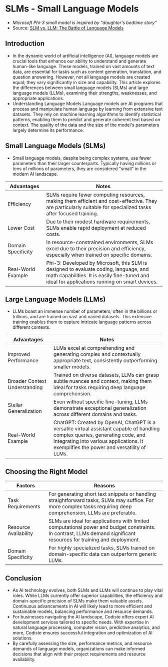 # SLMs - Small Language Models 

* *Microsoft Phi-3 small model is inspired by "daughter's bedtime story"*
* Source: [SLM vs. LLM: The Battle of Language Models](https://www.linkedin.com/pulse/slm-vs-llm-battle-languages-models-codiste-pywxf)

## Introduction

* In the dynamic world of artificial intelligence (AI), language models are crucial tools that enhance our ability to understand and generate human-like language. These models, trained on vast amounts of text data, are essential for tasks such as content generation, translation, and question answering. However, not all language models are created equal; they vary significantly in size and capability. This article explores the differences between small language models (SLMs) and large language models (LLMs), examining their strengths, weaknesses, and appropriate applications.
* Understanding Language Models
Language models are AI programs that process and manipulate human language by learning from extensive text datasets. They rely on machine learning algorithms to identify statistical patterns, enabling them to predict and generate coherent text based on context. The quality of the data and the size of the model's parameters largely determine its performance.

## Small Language Models (SLMs)

* Small language models, despite being complex systems, use fewer parameters than their larger counterparts. Typically having millions or tens of millions of parameters, they are considered "small" in the modern AI landscape.

|Advantages|Notes|
|-|-|
|Efficiency|SLMs require fewer computing resources, making them efficient and cost-effective. They are particularly suitable for specialized tasks after focused training.|
|Lower Cost|Due to their modest hardware requirements, SLMs enable rapid deployment at reduced costs.|
|Domain Specificity|In resource-constrained environments, SLMs excel due to their precision and efficiency, especially when trained on specific domains.|
|Real-World Example|Phi-3: Developed by Microsoft, this SLM is designed to evaluate coding, language, and math capabilities. It is easily fine-tuned and ideal for applications running on smart devices.|

## Large Language Models (LLMs)

* LLMs boast an immense number of parameters, often in the billions or trillions, and are trained on vast and varied datasets. This extensive training enables them to capture intricate language patterns across different contexts.

|Advantages|Notes|
|-|-|
|Improved Performance|LLMs excel at comprehending and generating complex and contextually appropriate text, consistently outperforming smaller models.|
|Broader Context Understanding|Trained on diverse datasets, LLMs can grasp subtle nuances and context, making them ideal for tasks requiring deep language comprehension.|
|Stellar Generalization|Even without specific fine-tuning, LLMs demonstrate exceptional generalization across different domains and tasks.|
|Real-World Example|ChatGPT: Created by OpenAI, ChatGPT is a versatile virtual assistant capable of handling complex queries, generating code, and integrating into various applications. It exemplifies the power and versatility of LLMs.|

## Choosing the Right Model

|Factors|Reasons|
|-|-|
|Task Requirements|For generating short text snippets or handling straightforward tasks, SLMs may suffice. For more complex tasks requiring deep comprehension, LLMs are preferable.|
|Resource Availability|SLMs are ideal for applications with limited computational power and budget constraints. In contrast, LLMs demand significant resources for training and deployment.|
|Domain Specificity|For highly specialized tasks, SLMs trained on domain-specific data can outperform generic LLMs.|

## Conclusion

* As AI technology evolves, both SLMs and LLMs will continue to play vital roles. While LLMs currently offer superior capabilities, the efficiency and domain-specific precision of SLMs make them valuable assets. Continuous advancements in AI will likely lead to more efficient and sustainable models, balancing performance and resource demands.
* For businesses navigating the AI landscape, Codiste offers expert AI development services tailored to specific needs. With expertise in natural language processing, computer vision, predictive analytics, and more, Codiste ensures successful integration and optimization of AI solutions.
* By carefully assessing the size, performance metrics, and resource demands of language models, organizations can make informed decisions that align with their project requirements and resource availability.







